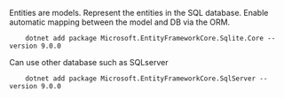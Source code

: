 Entities are models. Represent the entities in the SQL database.
Enable automatic mapping between the model and DB via the ORM.

```shell
    dotnet add package Microsoft.EntityFrameworkCore.Sqlite.Core --version 9.0.0
```

Can use other database such as SQLserver
```shell
    dotnet add package Microsoft.EntityFrameworkCore.SqlServer --version 9.0.0
```